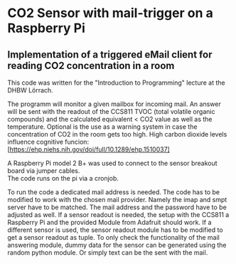 <h1> CO2 Sensor with mail-trigger on a Raspberry Pi </h1>

<h2> Implementation of a triggered eMail client for reading CO2 concentration in a room </h2>

This code was written for the "Introduction to Programming" lecture at the DHBW Lörrach.

The programm will monitor a given mailbox for incoming mail. An answer will be sent with 
the readout of the CCS811 TVOC (total volatile organic compounds) and the calculated equivalent <
CO2 value as well as the temperature. Optional is the use as a warning system in case the concentration 
of CO2 in the room gets too high. High carbon dioxide levels influence cognitive funcion:<br/>
[https://ehp.niehs.nih.gov/doi/full/10.1289/ehp.1510037] <br/>

A Raspberry Pi model 2 B+ was used to connect to the sensor breakout board via jumper cables. <br/>
The code runs on the pi via a cronjob.

To run the code a dedicated mail address is needed. The code has to be modified to work with the chosen mail provider. Namely the imap and smpt server have to be matched. The mail address and the password have to be adjusted as well.
If a sensor readout is needed, the setup with the CCS811 a Raspberry Pi and the provided Module from Adafruit should work. If a different sensor is used, the sensor readout module has to be modified to get a sensor readout as tuple.
To only check the functionality of the mail answering module, dummy data for the sensor can be generated using the random python module. Or simply text can be the sent with the mail.


